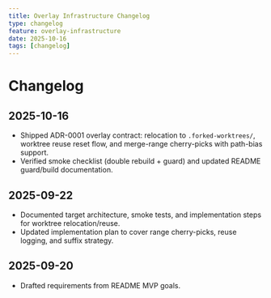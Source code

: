 ```yaml
---
title: Overlay Infrastructure Changelog
type: changelog
feature: overlay-infrastructure
date: 2025-10-16
tags: [changelog]
---
```


# Changelog

## 2025-10-16
- Shipped ADR-0001 overlay contract: relocation to `.forked-worktrees/`, worktree reuse reset flow, and merge-range cherry-picks with path-bias support.
- Verified smoke checklist (double rebuild + guard) and updated README guard/build documentation.

## 2025-09-22
- Documented target architecture, smoke tests, and implementation steps for worktree relocation/reuse.
- Updated implementation plan to cover range cherry-picks, reuse logging, and suffix strategy.

## 2025-09-20
- Drafted requirements from README MVP goals.
